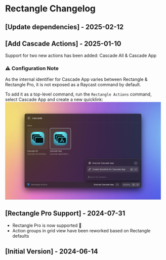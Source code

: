 # Rectangle Changelog

## [Update dependencies] - 2025-02-12

## [Add Cascade Actions] - 2025-01-10

Support for two new actions has been added: Cascade All & Cascade App

### ⚠️ Configuration Note

As the internal identifier for Cascade App varies between Rectangle & Rectangle Pro, it is not exposed as a Raycast command by default.

To add it as a top-level command, run the `Rectangle Actions` command, select Cascade App and create a new quicklink:
![screenshot showing how to add Cascade App command](./media/rectangle-add-cascade-app.png)

## [Rectangle Pro Support] - 2024-07-31

- Rectangle Pro is now supported 🎉
- Action groups in grid view have been reworked based on Rectangle defaults

## [Initial Version] - 2024-06-14
